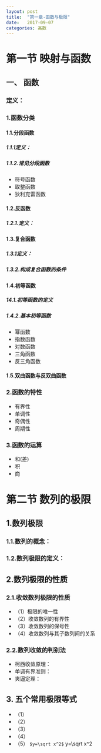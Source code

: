 ```yaml
---
layout: post
title:  "第一章-函数与极限"
date:   2017-09-07
categories: 高数
---
```

# 第一节 映射与函数
## 一、 函数
### 定义：
### 1.函数分类
####  1.1.分段函数
#####  1.1.1定义：
#####  1.1.2.常见分段函数
- 符号函数
- 取整函数
- 狄利克雷函数
#### 1.2.反函数
#####  1.2.1.定义：
#### 1.3.复合函数
#####  1.3.1定义：
#####  1.3.2.构成复合函数的条件
####  1.4.初等函数
#####  14.1.初等函数的定义
##### 1.4.2.基本初等函数
 -  幂函数
- 指数函数
- 对数函数
- 三角函数
- 反三角函数
####  1.5.双曲函数与反双曲函数
### 2.函数的特性
- 有界性
- 单调性
- 奇偶性
- 周期性

### 3.函数的运算
- 和(差)
- 积
- 商
# 第二节 数列的极限
## 1.数列极限
### 1.1.数列的概念：
### 1.2.数列极限的定义：
## 2.数列极限的性质
### 2.1.收敛数列极限的性质
- （1）极限的唯一性
- （2）收敛数列的有界性
- （3）收敛数列的保号性
- （4）收敛数列与其子数列间的关系
### 2.2.数列收敛的判别法
- 柯西收敛原理：
- 单调有界准则：
- 夹逼定理：
## 3. 五个常用极限等式
- （1）
- （2）
- （3）
- （4）
- （5）
`$y=\sqrt x^2$`
y=\sqrt x^2
